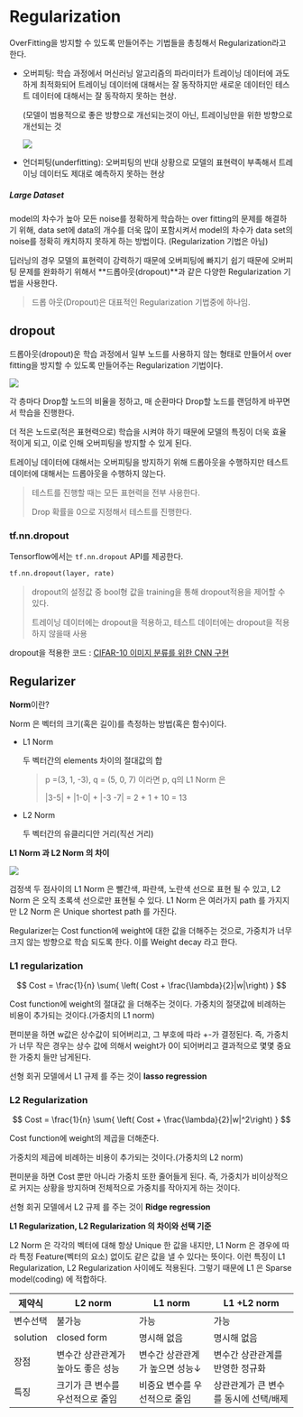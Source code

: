 # Regularization

OverFitting을 방지할 수 있도록 만들어주는 기법들을 총칭해서 Regularization라고 한다.

- 오버피팅: 학습 과정에서 머신러닝 알고리즘의 파라미터가 트레이닝 데이터에 과도하게 최적화되어 트레이닝 데이터에 대해서는 잘 동작하지만 새로운 데이터인 테스트 데이터에 대해서는 잘 동작하지 못하는 현상.

  (모델이 범용적으로 좋은 방향으로 개선되는것이 아닌, 트레이닝만을 위한 방향으로 개선되는 것

  ![](https://shryu8902.github.io/assets/images/overfit1.png)

- 언더피팅(underfitting): 오버피팅의 반대 상황으로 모델의 표현력이 부족해서 트레이닝 데이터도 제대로 예측하지 못하는 현상



##### Large Dataset

model의 차수가 높아 모든 noise를 정확하게 학습하는 over fitting의 문제를 해결하기 위해, data set에  data의 개수를 더욱 많이 포함시켜서 model의 차수가 data set의 noise를 정확히 캐치하지 못하게 하는 방법이다. (Regularization 기법은 아님)



딥러닝의 경우 모델의 표현력이 강력하기 때문에 오버피팅에 빠지기 쉽기 때문에 오버피팅 문제를 완화하기 위해서 **드롭아웃(dropout)**과 같은 다양한 Regularization 기법을 사용한다.

>  드롭 아웃(Dropout)은 대표적인 Regularization 기법중에 하나임.



## dropout

드롭아웃(dropout)운 학습 과정에서 일부 노드를 사용하지 않는 형태로 만들어서 over fitting을 방지할 수 있도록 만들어주는 Regularization 기법이다.

![](https://miro.medium.com/max/1200/1*iWQzxhVlvadk6VAJjsgXgg.png)

각 층마다 Drop할 노드의 비율을 정하고, 매 순환마다 Drop할 노드를 랜덤하게 바꾸면서 학습을 진행한다.

더 적은 노드로(적은 표현력으로) 학습을 시켜야 하기 때문에 모델의 특징이 더욱 효율적이게 되고, 이로 인해 오버피팅을 방지할 수 있게 된다.

트레이닝 데이터에 대해서는 오버피팅을 방지하기 위해 드롭아웃을 수행하지만 테스트 데이터에 대해서는 드롭아웃을 수행하지 않는다.

> 테스트를 진행할 때는 모든 표현력을 전부 사용한다.
>
> Drop 확률을 0으로 지정해서 테스트를 진행한다.



### tf.nn.dropout

Tensorflow에서는 `tf.nn.dropout` API를 제공한다.

```python
tf.nn.dropout(layer, rate)
```

> dropout의 설정값 중 bool형 값을 training을 통해 dropout적용을 제어할 수 있다.
>
> 트레이닝 데이터에는 dropout을 적용하고, 테스트 데이터에는 dropout을 적용하지 않을때 사용

dropout을 적용한 코드 : [CIFAR-10 이미지 분류를 위한 CNN 구현](https://github.com/HibernationNo1/TIL/blob/master/study_Tensorflow/neural%20network/%EC%BB%A8%EB%B3%BC%EB%A3%A8%EC%85%98%20%EC%8B%A0%EA%B2%BD%EB%A7%9D%20(Convolution%20neural%20network%2C%20CNN).md) 







## Regularizer

**Norm**이란?

Norm 은 벡터의 크기(혹은 길이)를 측정하는 방법(혹은 함수)이다.

- L1 Norm

  두 벡터간의 elements 차이의 절대값의 합

  >p =(3, 1, -3), q = (5, 0, 7) 이라면 p, q의 L1 Norm 은
  >
  >|3-5| + |1-0| + |-3 -7| = 2 + 1 + 10 = 13

- L2 Norm

  두 벡터간의 유클리디안 거리(직선 거리)

**L1 Norm 과 L2 Norm 의 차이**

![](https://ichi.pro/assets/images/max/724/1*oByZreebXMIHHST2YytAKg.png)

검정색 두 점사이의 L1 Norm 은 빨간색, 파란색, 노란색 선으로 표현 될 수 있고, L2 Norm 은 오직 초록색 선으로만 표현될 수 있다. L1 Norm 은 여러가지 path 를 가지지만 L2 Norm 은 Unique shortest path 를 가진다.



Regularizer는 Cost function에 weight에 대한 값을 더해주는 것으로, 가중치가 너무 크지 않는 방향으로 학습 되도록 한다. 이를 Weight decay 라고 한다.

### L1 regularization

$$
Cost = \frac{1}{n} \sum{  \left( Cost + \frac{\lambda}{2}|w|\right)   }
$$

Cost function에 weight의 절대값 을 더해주는 것이다. 가중치의 절댓값에 비례하는 비용이 추가되는 것이다.(가중치의 L1 norm)

편미분을 하면 w값은 상수값이 되어버리고, 그 부호에 따라 +-가 결정된다. 즉, 가중치가 너무 작은 경우는 상수 값에 의해서 weight가 0이 되어버리고 결과적으로 몇몇 중요한 가중치 들만 남게된다.



선형 회귀 모델에서 L1 규제 를 주는 것이 **lasso regression** 



### L2 Regularization

$$
Cost = \frac{1}{n} \sum{  \left( Cost + \frac{\lambda}{2}|w|^2\right)   }
$$

Cost function에 weight의 제곱을 더해준다. 

가중치의 제곱에 비례하는 비용이 추가되는 것이다.(가중치의 L2 norm)

편미분을 하면 Cost 뿐만 아니라 가중치 또한 줄어들게 된다. 즉, 가중치가 비이상적으로 커지는 상황을 방지하며 전체적으로 가중치를 작아지게 하는 것이다.



선형 회귀 모델에서 L2 규제 를 주는 것이 **Ridge regression** 



**L1 Regularization, L2 Regularization 의 차이와 선택 기준**

L2 Norm 은 각각의 벡터에 대해 항상 Unique 한 값을 내지만, L1 Norm 은 경우에 따라 특정 Feature(벡터의 요소) 없이도 같은 값을 낼 수 있다는 뜻이다. 이런 특징이 L1 Regularization, L2 Regularization 사이에도 적용된다. 그렇기 때문에 L1 은 Sparse model(coding) 에 적합하다.

 

| 제약식   | L2 norm                            | L1 norm                        | L1 +L2 norm                           |
| -------- | ---------------------------------- | ------------------------------ | ------------------------------------- |
| 변수선택 | 불가능                             | 가능                           | 가능                                  |
| solution | closed form                        | 명시해 없음                    | 명시해 없음                           |
| 장점     | 변수간 상관관계가 높아도 좋은 성능 | 변수간 상관관계가 높으면 성능↓ | 변수간 상관관계를 반영한 정규화       |
| 특징     | 크기가 큰 변수를 우선적으로 줄임   | 비중요 변수를 우선적으로 줄임  | 상관관계가 큰 변수를 동시에 선택/배제 |

